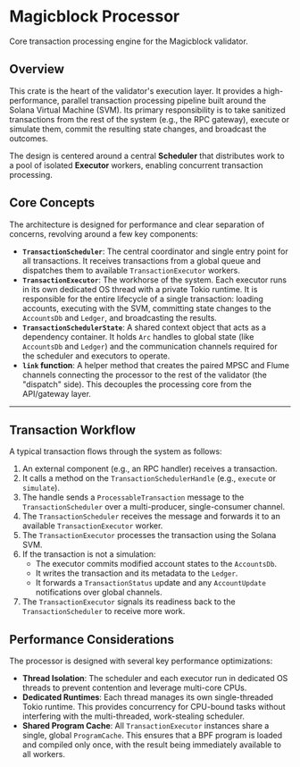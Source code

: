 # Magicblock Processor

Core transaction processing engine for the Magicblock validator.

## Overview

This crate is the heart of the validator's execution layer. It provides a high-performance, parallel transaction processing pipeline built around the Solana Virtual Machine (SVM). Its primary responsibility is to take sanitized transactions from the rest of the system (e.g., the RPC gateway), execute or simulate them, commit the resulting state changes, and broadcast the outcomes.

The design is centered around a central **Scheduler** that distributes work to a pool of isolated **Executor** workers, enabling concurrent transaction processing.

## Core Concepts

The architecture is designed for performance and clear separation of concerns, revolving around a few key components:

-   **`TransactionScheduler`**: The central coordinator and single entry point for all transactions. It receives transactions from a global queue and dispatches them to available `TransactionExecutor` workers.
-   **`TransactionExecutor`**: The workhorse of the system. Each executor runs in its own dedicated OS thread with a private Tokio runtime. It is responsible for the entire lifecycle of a single transaction: loading accounts, executing with the SVM, committing state changes to the `AccountsDb` and `Ledger`, and broadcasting the results.
-   **`TransactionSchedulerState`**: A shared context object that acts as a dependency container. It holds `Arc` handles to global state (like `AccountsDb` and `Ledger`) and the communication channels required for the scheduler and executors to operate.
-   **`link` function**: A helper method that creates the paired MPSC and Flume channels connecting the processor to the rest of the validator (the "dispatch" side). This decouples the processing core from the API/gateway layer.

---

## Transaction Workflow

A typical transaction flows through the system as follows:

1.  An external component (e.g., an RPC handler) receives a transaction.
2.  It calls a method on the `TransactionSchedulerHandle` (e.g., `execute` or `simulate`).
3.  The handle sends a `ProcessableTransaction` message to the `TransactionScheduler` over a multi-producer, single-consumer channel.
4.  The `TransactionScheduler` receives the message and forwards it to an available `TransactionExecutor` worker.
5.  The `TransactionExecutor` processes the transaction using the Solana SVM.
6.  If the transaction is not a simulation:
    -   The executor commits modified account states to the `AccountsDb`.
    -   It writes the transaction and its metadata to the `Ledger`.
    -   It forwards a `TransactionStatus` update and any `AccountUpdate` notifications over global channels.
7.  The `TransactionExecutor` signals its readiness back to the `TransactionScheduler` to receive more work.

## Performance Considerations

The processor is designed with several key performance optimizations:

-   **Thread Isolation**: The scheduler and each executor run in dedicated OS threads to prevent contention and leverage multi-core CPUs.
-   **Dedicated Runtimes**: Each thread manages its own single-threaded Tokio runtime. This provides concurrency for CPU-bound tasks without interfering with the multi-threaded, work-stealing scheduler.
-   **Shared Program Cache**: All `TransactionExecutor` instances share a single, global `ProgramCache`. This ensures that a BPF program is loaded and compiled only once, with the result being immediately available to all workers.

